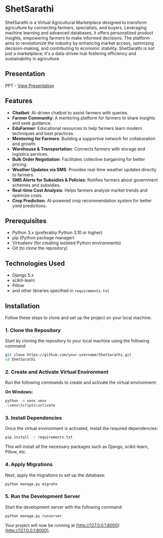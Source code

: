 # ShetSarathi

ShetSarathi is a Virtual Agricultural Marketplace designed to transform agriculture by connecting farmers, specialists, and buyers. Leveraging machine learning and advanced databases, it offers personalized product insights, empowering farmers to make informed decisions. The platform aims to revolutionize the industry by enhancing market access, optimizing decision-making, and contributing to economic stability. ShetSarathi is not just a marketplace; it's a data-driven hub fostering efficiency and sustainability in agriculture.

## Presentation
PPT - [View Presentation](https://www.canva.com/design/DAGhHsl72PU/VT80xXI2_HHDmRInwffMdQ/edit?utm_content=DAGhHsl72PU&utm_campaign=designshare&utm_medium=link2&utm_source=sharebutton)

## Features

- **Chatbot**: AI-driven chatbot to assist farmers with queries.
- **Farmer Community**: A mentoring platform for farmers to share insights and seek guidance.
- **EduFarmer**: Educational resources to help farmers learn modern techniques and best practices.
- **Mentoring for Farmers**: Building a supportive network for collaboration and growth.
- **Warehouse & Transportation**: Connects farmers with storage and logistics services.
- **Bulk Order Negotiation**: Facilitates collective bargaining for better pricing.
- **Weather Updates via SMS**: Provides real-time weather updates directly to farmers.
- **SMS Alerts for Subsidies & Policies**: Notifies farmers about government schemes and subsidies.
- **Real-time Cost Analysis**: Helps farmers analyze market trends and optimize costs.
- **Crop Prediction**: AI-powered crop recommendation system for better yield predictions.

## Prerequisites

- Python 3.x (preferably Python 3.10 or higher)
- pip (Python package manager)
- Virtualenv (for creating isolated Python environments)
- Git (to clone the repository)

## Technologies Used

- Django 5.x
- scikit-learn
- Pillow
- and other libraries specified in `requirements.txt`

## Installation

Follow these steps to clone and set up the project on your local machine:

### 1. Clone the Repository

Start by cloning the repository to your local machine using the following command:
```bash
git clone https://github.com/your-username/ShetSarathi.git
cd ShetSarathi
```

### 2. Create and Activate Virtual Environment

Run the following commands to create and activate the virtual environment:

**On Windows:**
```bash
python -m venv venv
.\venv\Scripts\activate
```

### 3. Install Dependencies

Once the virtual environment is activated, install the required dependencies:
```bash
pip install -r requirements.txt
```

This will install all the necessary packages such as Django, scikit-learn, Pillow, etc.

### 4. Apply Migrations

Next, apply the migrations to set up the database:
```bash
python manage.py migrate
```

### 5. Run the Development Server

Start the development server with the following command:
```bash
python manage.py runserver
```

Your project will now be running at [http://127.0.0.1:8000](http://127.0.0.1:8000).
